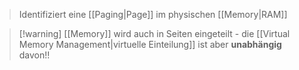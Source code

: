 > Identifiziert eine [[Paging|Page]] im physischen [[Memory|RAM]] 

> [!warning] [[Memory]] wird auch in Seiten eingeteilt - die [[Virtual Memory Management|virtuelle Einteilung]] ist aber **unabhängig** davon!!

